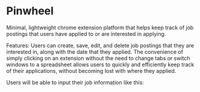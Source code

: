 # Pinwheel

Minimal, lightweight chrome extension platform that helps keep track of job postings that users have applied to or are interested in applying. 

Features: Users can create, save, edit, and delete job postings that they are interested in, along with the date that they applied. The convenience of simply clicking on an extension without the need to change tabs or switch windows to a spreadsheet allows users to quickly and efficiently keep track of their applications, without becoming lost with where they applied.

Users will be able to input their job information like this:
